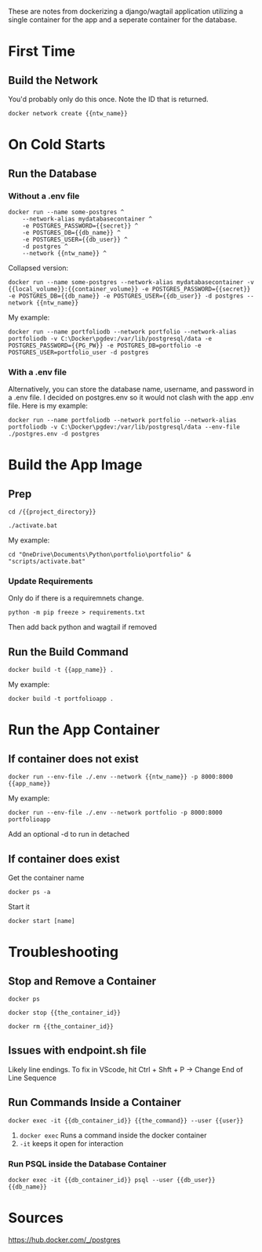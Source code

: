 These are notes from dockerizing a django/wagtail application utilizing a single container for the app and a seperate container for the database.

# First Time

## Build the Network
You'd probably only do this once. Note the ID that is returned. 
```
docker network create {{ntw_name}}
```

# On Cold Starts

## Run the Database
### Without a .env file
```
docker run --name some-postgres ^
	--network-alias mydatabasecontainer ^
	-e POSTGRES_PASSWORD={{secret}} ^
	-e POSTGRES_DB={{db_name}} ^
	-e POSTGRES_USER={{db_user}} ^
	-d postgres ^
	--network {{ntw_name}} ^
```
Collapsed version:
```
docker run --name some-postgres --network-alias mydatabasecontainer -v {{local_volume}}:{{container_volume}} -e POSTGRES_PASSWORD={{secret}} -e POSTGRES_DB={{db_name}} -e POSTGRES_USER={{db_user}} -d postgres --network {{ntw_name}} 
```
My example:
```
docker run --name portfoliodb --network portfolio --network-alias portfoliodb -v C:\Docker\pgdev:/var/lib/postgresql/data -e POSTGRES_PASSWORD={{PG_PW}} -e POSTGRES_DB=portfolio -e POSTGRES_USER=portfolio_user -d postgres
```
### With a .env file
Alternatively, you can store the database name, username, and password in a .env file. I decided on postgres.env so it would not clash with the app .env file. Here is my example:
```
docker run --name portfoliodb --network portfolio --network-alias portfoliodb -v C:\Docker\pgdev:/var/lib/postgresql/data --env-file ./postgres.env -d postgres
```

# Build the App Image

## Prep
```
cd /{{project_directory}}
```
```
./activate.bat
```
My example:
```
cd "OneDrive\Documents\Python\portfolio\portfolio" & "scripts/activate.bat"
```
### Update Requirements
Only do if there is a requiremnets change.
```
python -m pip freeze > requirements.txt
```
Then add back python and wagtail if removed

## Run the Build Command
```
docker build -t {{app_name}} .
```
My example:
```
docker build -t portfolioapp .
```

# Run the App Container
## If container does not exist
```
docker run --env-file ./.env --network {{ntw_name}} -p 8000:8000 {{app_name}}
```
My example:
``` 
docker run --env-file ./.env --network portfolio -p 8000:8000 portfolioapp
```
Add an optional -d to run in detached
## If container does exist
Get the container name
```
docker ps -a
```
Start it 
```
docker start [name]
```

# Troubleshooting

## Stop and Remove a Container
```
docker ps
```
```
docker stop {{the_container_id}}
```
```
docker rm {{the_container_id}}
```

## Issues with endpoint.sh file 
Likely line endings. To fix in VScode, hit Ctrl + Shft + P -> Change End of Line Sequence

## Run Commands Inside a Container
```
docker exec -it {{db_container_id}} {{the_command}} --user {{user}}
```
1. `docker exec` Runs a command inside the docker container
2. `-it` keeps it open for interaction

### Run PSQL inside the Database Container
```
docker exec -it {{db_container_id}} psql --user {{db_user}} {{db_name}}
```


# Sources

https://hub.docker.com/_/postgres

